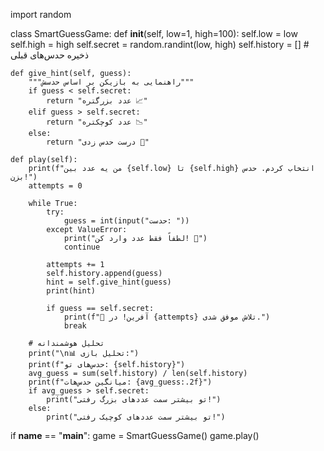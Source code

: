 import random

class SmartGuessGame:
    def __init__(self, low=1, high=100):
        self.low = low
        self.high = high
        self.secret = random.randint(low, high)
        self.history = []  # ذخیره حدس‌های قبلی

    def give_hint(self, guess):
        """راهنمایی به بازیکن بر اساس حدسش"""
        if guess < self.secret:
            return "عدد بزرگتره 📈"
        elif guess > self.secret:
            return "عدد کوچکتره 📉"
        else:
            return "درست حدس زدی 🎉"

    def play(self):
        print(f"من یه عدد بین {self.low} تا {self.high} انتخاب کردم. حدس بزن!")
        attempts = 0

        while True:
            try:
                guess = int(input("حدست: "))
            except ValueError:
                print("لطفاً فقط عدد وارد کن! 🔢")
                continue

            attempts += 1
            self.history.append(guess)
            hint = self.give_hint(guess)
            print(hint)

            if guess == self.secret:
                print(f"👏 آفرین! در {attempts} تلاش موفق شدی.")
                break

        # تحلیل هوشمندانه
        print("\n📊 تحلیل بازی:")
        print(f"حدس‌های تو: {self.history}")
        avg_guess = sum(self.history) / len(self.history)
        print(f"میانگین حدس‌هات: {avg_guess:.2f}")
        if avg_guess > self.secret:
            print("تو بیشتر سمت عددهای بزرگ رفتی!")
        else:
            print("تو بیشتر سمت عددهای کوچیک رفتی!")

if __name__ == "__main__":
    game = SmartGuessGame()
    game.play()
